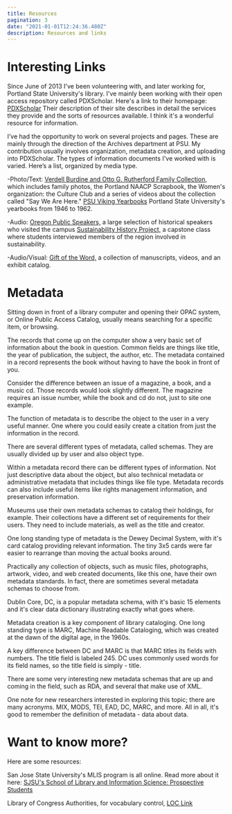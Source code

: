 ```yaml
---
title: Resources
pagination: 3
date: "2021-01-01T12:24:36.480Z"
description: Resources and links
---
```


# Interesting Links


Since June of 2013 I've been volunteering with, and later working for, Portland State University's library. I've mainly been working with their open access repository called PDXScholar. Here's a link to their homepage: [PDXScholar](https://web.archive.org/web/20160812135957/http://pdxscholar.library.pdx.edu/) Their description of their site describes in detail the services they provide and the sorts of resources available. I think it's a wonderful resource for information.



I’ve had the opportunity to work on several projects and pages. These are mainly through the direction of the Archives department at PSU. My contribution usually involves organization, metadata creation, and uploading into PDXScholar. The types of information documents I've worked with is varied. Here’s a list, organized by media type.



-Photo/Text: [Verdell Burdine and Otto G. Rutherford Family Collection,](https://web.archive.org/web/20160812135957/http://pdxscholar.library.pdx.edu/rutherford/) which includes family photos, the Portland NAACP Scrapbook, the Women's organization: the Culture Club and a series of videos about the collection called "Say We Are Here." [PSU Viking Yearbooks](https://web.archive.org/web/20160812135957/http://pdxscholar.library.pdx.edu/viking/) Portland State University's yearbooks from 1946 to 1962.

-Audio: [Oregon Public Speakers,](https://web.archive.org/web/20160812135957/http://pdxscholar.library.pdx.edu/orspeakers/) a large selection of historical speakers who visited the campus [Sustainability History Project,](https://web.archive.org/web/20160812135957/http://pdxscholar.library.pdx.edu/sustainability/) a capstone class where students interviewed members of the region involved in sustainability.

-Audio/Visual: [Gift of the Word,](https://web.archive.org/web/20160812135957/http://pdxscholar.library.pdx.edu/giftoftheword/) a collection of manuscripts, videos, and an exhibit catalog.


# Metadata



Sitting down in front of a library computer and opening their OPAC system, or Online Public Access Catalog, usually means searching for a specific item, or browsing.



The records that come up on the computer show a very basic set of information about the book in question. Common fields are things like title, the year of publication, the subject, the author, etc. The metadata contained in a record represents the book without having to have the book in front of you.



Consider the difference between an issue of a magazine, a book, and a music cd. Those records would look slightly different. The magazine requires an issue number, while the book and cd do not, just to site one example.



The function of metadata is to describe the object to the user in a very useful manner. One where you could easily create a citation from just the information in the record.



There are several different types of metadata, called schemas. They are usually divided up by user and also object type.



Within a metadata record there can be different types of information. Not just descriptive data about the object, but also technical metadata or administrative metadata that includes things like file type. Metadata records can also include useful items like rights management information, and preservation information.



Museums use their own metadata schemas to catalog their holdings, for example. Their collections have a different set of requirements for their users. They need to include materials, as well as the title and creator.



One long standing type of metadata is the Dewey Decimal System, with it's card catalog providing relevant information. The tiny 3x5 cards were far easier to rearrange than moving the actual books around.



Practically any collection of objects, such as music files, photographs, artwork, video, and web created documents, like this one, have their own metadata standards. In fact, there are sometimes several metadata schemas to choose from.



Dublin Core, DC, is a popular metadata schema, with it's basic 15 elements and it's clear data dictionary illustrating exactly what goes where.



Metadata creation is a key component of library cataloging. One long standing type is MARC, Machine Readable Cataloging, which was created at the dawn of the digital age, in the 1960s.



A key difference between DC and MARC is that MARC titles its fields with numbers. The title field is labeled 245. DC uses commonly used words for its field names, so the title field is simply - title.



There are some very interesting new metadata schemas that are up and coming in the field, such as RDA, and several that make use of XML.



One note for new researchers interested in exploring this topic; there are many acronyms. MIX, MODS, TEI, EAD, DC, MARC, and more. All in all, it's good to remember the definition of metadata - data about data.


# Want to know more?

Here are some resources:

San Jose State University's MLIS program is all online. Read more about it here: [SJSU's School of Library and Information Science: Prospective Students](https://web.archive.org/web/20160812181834/http://slisweb.sjsu.edu/prospective-students/discover-online-learning)

Library of Congress Authorities, for vocabulary control, [LOC Link](https://web.archive.org/web/20160812181834/http://authorities.loc.gov/)